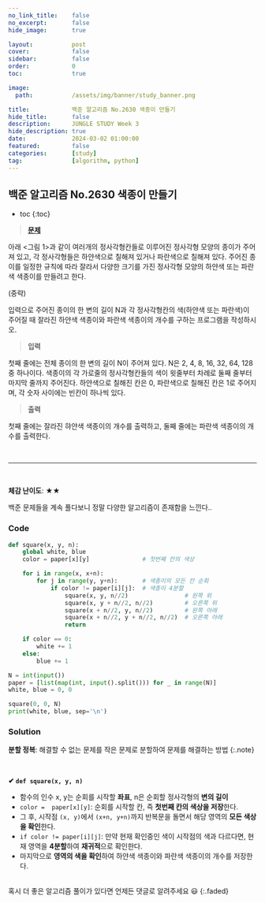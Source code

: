 ```yaml
---
no_link_title:    false 
no_excerpt:       false 
hide_image:       true

layout:           post
cover:            false
sidebar:          false
order:            0      
toc:              true

image:
  path:           /assets/img/banner/study_banner.png

title:            백준 알고리즘 No.2630 색종이 만들기
hide_title:       false
description:      JUNGLE STUDY Week 3
hide_description: true
date:             2024-03-02 01:00:00
featured:         false
categories:       [study]
tag:              [algorithm, python]
---
```


## 백준 알고리즘 No.2630 색종이 만들기

* toc 
{:toc}

> [**문제**](https://www.acmicpc.net/problem/2630)

아래 <그림 1>과 같이 여러개의 정사각형칸들로 이루어진 정사각형 모양의 종이가 주어져 있고, 
각 정사각형들은 하얀색으로 칠해져 있거나 파란색으로 칠해져 있다. 
주어진 종이를 일정한 규칙에 따라 잘라서 다양한 크기를 가진 정사각형 모양의 하얀색 또는 파란색 색종이를 만들려고 한다.

(중략)

입력으로 주어진 종이의 한 변의 길이 N과 각 정사각형칸의 색(하얀색 또는 파란색)이 주어질 때 
잘라진 하얀색 색종이와 파란색 색종이의 개수를 구하는 프로그램을 작성하시오.

> **입력**

첫째 줄에는 전체 종이의 한 변의 길이 N이 주어져 있다. N은 2, 4, 8, 16, 32, 64, 128 중 하나이다. 
색종이의 각 가로줄의 정사각형칸들의 색이 윗줄부터 차례로 둘째 줄부터 마지막 줄까지 주어진다. 
하얀색으로 칠해진 칸은 0, 파란색으로 칠해진 칸은 1로 주어지며, 각 숫자 사이에는 빈칸이 하나씩 있다.

> **출력** 

첫째 줄에는 잘라진 햐얀색 색종이의 개수를 출력하고, 둘째 줄에는 파란색 색종이의 개수를 출력한다.

<br>

---

<br>

**체감 난이도**: ★★

백준 문제들을 계속 풀다보니 정말 다양한 알고리즘이 존재함을 느낀다.. 

### Code
```python
def square(x, y, n):
    global white, blue
    color = paper[x][y]               # 첫번째 칸의 색상

    for i in range(x, x+n):
        for j in range(y, y+n):       # 색종이의 모든 칸 순회
            if color != paper[i][j]:  # 색종이 4분할
                square(x, y, n//2)                # 왼쪽 위
                square(x, y + n//2, n//2)         # 오른쪽 위
                square(x + n//2, y, n//2)         # 왼쪽 아래
                square(x + n//2, y + n//2, n//2)  # 오른쪽 아래
                return

    if color == 0:
        white += 1
    else:
        blue += 1

N = int(input())
paper = [list(map(int, input().split())) for _ in range(N)]
white, blue = 0, 0

square(0, 0, N)
print(white, blue, sep='\n')
```

### Solution
**분할 정복**: 해결할 수 없는 문제를 작은 문제로 분할하여 문제를 해결하는 방법
{:.note}

<br>

**✔ `def square(x, y, n)`**
- 함수의 인수 x, y는 순회를 시작할 **좌표**, n은 순회할 정사각형의 **변의 길이**
- `color =  paper[x][y]`: 순회를 시작할 칸, 즉 **첫번째 칸의 색상을 저장**한다.
- 그 후, 시작점 `(x, y)`에서 `(x+n, y+n)`까지 반복문을 돌면서 해당 영역의 **모든 색상을 확인**한다.
- `if color != paper[i][j]`: 만약 현재 확인중인 색이 시작점의 색과 다르다면, 현재 영역을 **4분할**하여 **재귀적**으로 확인한다.
- 마지막으로 **영역의 색을 확인**하여 하얀색 색종이와 파란색 색종이의 개수를 저장한다.

<br>
혹시 더 좋은 알고리즘 풀이가 있다면 언제든 댓글로 알려주세요 😃
{:.faded}